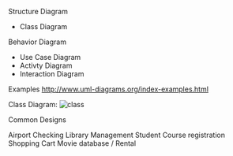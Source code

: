 Structure Diagram
* Class Diagram

Behavior Diagram
* Use Case Diagram
* Activty Diagram
* Interaction Diagram

Examples
http://www.uml-diagrams.org/index-examples.html

Class Diagram: ![class](http://www.uml-diagrams.org/class-diagrams/class-diagram-domain-overview.png)

Common Designs

Airport Checking
Library Management
Student Course registration
Shopping Cart
Movie database / Rental
